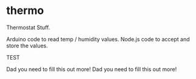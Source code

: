 thermo
======

Thermostat Stuff.

Arduino code to read temp / humidity values.
Node.js code to accept and store the values.

TEST

Dad you need to fill this out more!
Dad you need to fill this out more!
